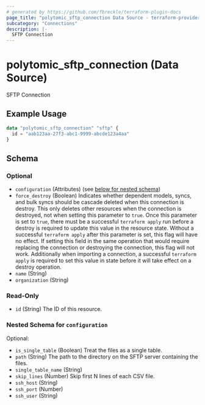 ```yaml
---
# generated by https://github.com/fbreckle/terraform-plugin-docs
page_title: "polytomic_sftp_connection Data Source - terraform-provider-polytomic"
subcategory: "Connections"
description: |-
  SFTP Connection
---
```


# polytomic_sftp_connection (Data Source)

SFTP Connection

## Example Usage

```terraform
data "polytomic_sftp_connection" "sftp" {
  id = "aab123aa-27f3-abc1-9999-abcde123a4aa"
}
```

<!-- schema generated by tfplugindocs -->
## Schema

### Optional

- `configuration` (Attributes) (see [below for nested schema](#nestedatt--configuration))
- `force_destroy` (Boolean) Indicates whether dependent models, syncs, and bulk syncs should be cascade deleted when this connection is destroy. This only deletes other resources when the connection is destroyed, not when setting this parameter to `true`. Once this parameter is set to `true`, there must be a successful `terraform apply` run before a destroy is required to update this value in the resource state. Without a successful `terraform apply` after this parameter is set, this flag will have no effect. If setting this field in the same operation that would require replacing the connection or destroying the connection, this flag will not work. Additionally when importing a connection, a successful `terraform apply` is required to set this value in state before it will take effect on a destroy operation.
- `name` (String)
- `organization` (String)

### Read-Only

- `id` (String) The ID of this resource.

<a id="nestedatt--configuration"></a>
### Nested Schema for `configuration`

Optional:

- `is_single_table` (Boolean) Treat the files as a single table.
- `path` (String) The path to the directory on the SFTP server containing the files.
- `single_table_name` (String)
- `skip_lines` (Number) Skip first N lines of each CSV file.
- `ssh_host` (String)
- `ssh_port` (Number)
- `ssh_user` (String)


